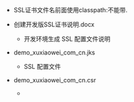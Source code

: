 - SSL证书文件名前面使用classpath:不能带.

- 创建开发版SSL证书说明.docx

    - 开发环境生成 SSL 配置文件说明

- demo_xuxiaowei_com_cn.jks

    - SSL 配置文件
    
- demo_xuxiaowei_com_cn.csr

    -
  
